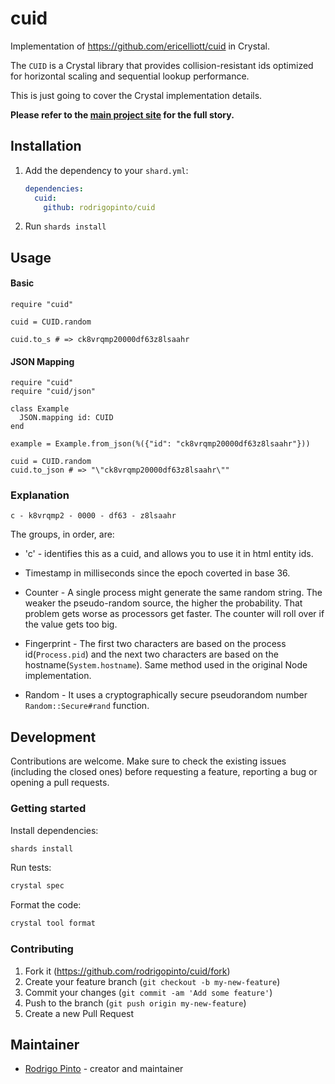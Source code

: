 # cuid

Implementation of https://github.com/ericelliott/cuid in Crystal.

The `CUID` is a Crystal library that provides collision-resistant ids optimized for horizontal scaling and sequential lookup performance.

This is just going to cover the Crystal implementation details.

**Please refer to the [main project site](http://usecuid.org) for the full story.**

## Installation

1. Add the dependency to your `shard.yml`:

   ```yaml
   dependencies:
     cuid:
       github: rodrigopinto/cuid
   ```

2. Run `shards install`

## Usage

#### Basic

```crystal
require "cuid"

cuid = CUID.random

cuid.to_s # => ck8vrqmp20000df63z8lsaahr
```

#### JSON Mapping

```crystal
require "cuid"
require "cuid/json"

class Example
  JSON.mapping id: CUID
end

example = Example.from_json(%({"id": "ck8vrqmp20000df63z8lsaahr"}))

cuid = CUID.random
cuid.to_json # => "\"ck8vrqmp20000df63z8lsaahr\""
```

### Explanation

`c - k8vrqmp2 - 0000 - df63 - z8lsaahr`

The groups, in order, are:

* 'c' - identifies this as a cuid, and allows you to use it in html entity ids.

* Timestamp in milliseconds since the epoch coverted in base 36.

* Counter - A single process might generate the same random string. The weaker the pseudo-random source, the higher the probability. That problem gets worse as processors get faster. The counter will roll over if the value gets too big.

* Fingerprint - The first two characters are based on the process id(`Process.pid`) and the next two characters are based on the hostname(`System.hostname`). Same method used in the original Node implementation.

* Random - It uses a cryptographically secure pseudorandom number `Random::Secure#rand` function.

## Development

Contributions are welcome. Make sure to check the existing issues (including the closed ones) before requesting a feature, reporting a bug or opening a pull requests.

### Getting started

Install dependencies:

```sh
shards install
```

Run tests:

```sh
crystal spec
```

Format the code:

```sh
crystal tool format
```

### Contributing

1. Fork it (<https://github.com/rodrigopinto/cuid/fork>)
2. Create your feature branch (`git checkout -b my-new-feature`)
3. Commit your changes (`git commit -am 'Add some feature'`)
4. Push to the branch (`git push origin my-new-feature`)
5. Create a new Pull Request

## Maintainer

- [Rodrigo Pinto](https://github.com/rodrigopinto) - creator and maintainer
